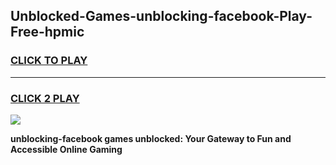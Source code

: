 
## Unblocked-Games-unblocking-facebook-Play-Free-hpmic
<h3>
<a href="https://premium76.site?title=unblocking-facebook&ref=18A1">CLICK TO PLAY</a></h3>
<hr>

<h3>
<a href="https://premium76.site?title=unblocking-facebook&ref=18A1">CLICK 2 PLAY</a>
  
</h3>

<a href="https://premium76.site?title=unblocking-facebook&ref=18A1"><img src="https://clearcache.store/games.png"></a>


**unblocking-facebook games unblocked: Your Gateway to Fun and Accessible Online Gaming**
